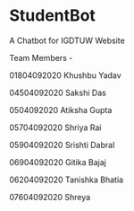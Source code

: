 # StudentBot
A Chatbot for IGDTUW Website

Team Members - 

01804092020 Khushbu Yadav

04504092020 Sakshi Das

0504092020   Atiksha Gupta

05704092020 Shriya Rai

05904092020 Srishti Dabral

06904092020 Gitika Bajaj

06204092020 Tanishka Bhatia

07604092020 Shreya

